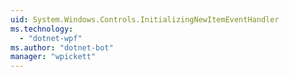 ```yaml
---
uid: System.Windows.Controls.InitializingNewItemEventHandler
ms.technology: 
  - "dotnet-wpf"
ms.author: "dotnet-bot"
manager: "wpickett"
---
```

